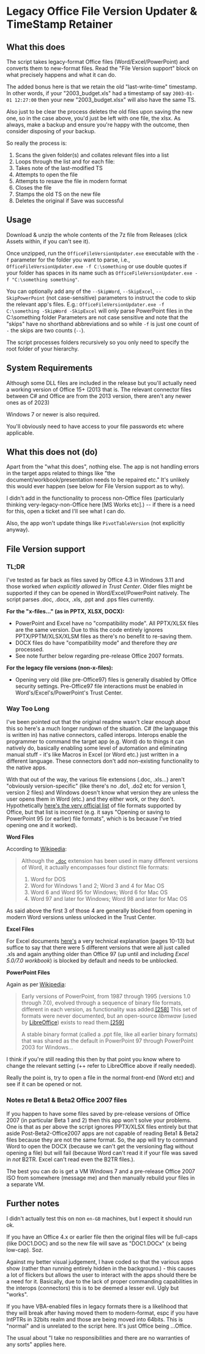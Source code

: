 # Legacy Office File Version Updater & TimeStamp Retainer

## What this does

The script takes legacy-format Office files (Word/Excel/PowerPoint) and converts them to new-format files. Read the "File Version support" block on what precisely happens and what it can do.

The added bonus here is that we retain the old "last-write-time" timestamp. In other words, if your "2003_budget.xls" had a timestamp of say `2003-01-01 12:27:00` then your new "2003_budget.xlsx" will also have the same TS.

Also just to be clear the process deletes the old files upon saving the new one, so in the case above, you'd just be left with one file, the xlsx. As always, make a backup and ensure you're happy with the outcome, then consider disposing of your backup.

So really the process is:
1. Scans the given folder(s) and collates relevant files into a list
2. Loops through the list and for each file:
3. Takes note of the last-modified TS
4. Attempts to open the file
5. Attempts to resave the file in modern format
6. Closes the file
7. Stamps the old TS on the new file
8. Deletes the original if Save was successful

## Usage

Download & unzip the whole contents of the 7z file from Releases (click Assets within, if you can't see it). 

Once unzipped, run the `OfficeFileVersionUpdater.exe` executable with the `-f` parameter for the folder you want to parse, i.e., `OfficeFileVersionUpdater.exe -f C:\something` or use double quotes if your folder has spaces in its name such as `OfficeFileVersionUpdater.exe -f "C:\something something"`. 

You can optionally add any of the `--SkipWord`, `--SkipExcel`, `--SkipPowerPoint` (not case-sensitive) parameters to instruct the code to skip the relevant app's files. E.g.: `OfficeFileVersionUpdater.exe -f C:\something -SkipWord -SkipExcel` will only parse PowerPoint files in the C:\something folder 
Parameters are not case sensitive and note that the "skips" have no shorthand abbreviations and so while `-f` is just one count of `-` the skips are two counts (`--`).

The script processes folders recursively so you only need to specify the root folder of your hierarchy.

## System Requirements

Although some DLL files are included in the release but you'll actually need a working version of Office 15+ (2013 that is. The relevant connector files between C# and Office are from the 2013 version, there aren't any newer ones as of 2023)

Windows 7 or newer is also required.

You'll obviously need to have access to your file passwords etc where applicable.

## What this does not (do)

Apart from the "what this does", nothing else. The app is not handling errors in the target apps related to things like "the document/workbook/presentation needs to be repaired etc." It's unlikely this would ever happen (see below for File Version support as to why).

I didn't add in the functionality to process non-Office files (particularly thinking very-legacy-non-Office here [MS Works etc].) -- if there is a need for this, open a ticket and I'll see what I can do.

Also, the app won't update things like `PivotTableVersion` (not explicitly anyway).

## File Version support

### TL;DR

I've tested as far back as files saved by Office 4.3 in Windows 3.11 and those worked *when explicitly allowed in Trust Center*. Older files might be supported if they can be opened in Word/Excel/PowerPoint natively.
The script parses .doc, .docx, .xls, .ppt and .pps files currently.

**For the "x-files..." (as in PPTX, XLSX, DOCX):**

- PowerPoint and Excel have no "compatibility mode". All PPTX/XLSX files are the same version. Due to this the code entirely ignores PPTX/PPTM/XLSX/XLSM files as there's no benefit to re-saving them.
- DOCX files do have "compatibility mode" and therefore they _are_ processed. 
- See note further below regarding pre-release Office 2007 formats.

**For the legacy file versions (non-x-files):**

- Opening very old (like pre-Office97) files is generally disabled by Office security settings. Pre-Office97 file interactions must be enabled in Word's/Excel's/PowerPoint's Trust Center.

### Way Too Long

I've been pointed out that the original readme wasn't clear enough about this so here's a much longer rundown of the situation. 
C# (the language this is written in) has native connectors, called interops. Interops enable the programmer to command the target app (e.g. Word) do to things it can natively do, basically enabling some level of automation and eliminating manual stuff - it's like Macros in Excel (or Word etc.) just written in a different language. These connectors don't add non-existing functionality to the native apps.

With that out of the way, the various file extensions (.doc, .xls...) aren't "obviously version-specific" (like there's no .do1, .do2 etc for version 1, version 2 files) and Windows doesn't know what version they are unless the user opens them in Word (etc.) and they either work, or they don't. Hypothetically [here's the very official list](https://learn.microsoft.com/en-us/deployoffice/compat/office-file-format-reference) of file formats supported by Office, but that list is incorrect (e.g. it says "Opening or saving to PowerPoint 95 (or earlier) file formats", which is bs because I've tried opening one and it worked).

**Word Files**

According to [Wikipedia](https://en.wikipedia.org/wiki/Microsoft_Word#Filename_extensions):

> Although the  [`.doc`](https://en.wikipedia.org/wiki/Doc_(computing)
> "Doc (computing)")  extension has been used in many different versions
> of Word, it actually encompasses four distinct file formats:
> 
> 1.  Word for DOS
> 2.  Word for Windows 1 and 2; Word 3 and 4 for Mac OS
> 3.  Word 6 and Word 95 for Windows; Word 6 for Mac OS
> 4.  Word 97 and later for Windows; Word 98 and later for Mac OS

As said above the first 3 of those 4 are generally blocked from opening in modern Word versions unless unlocked in the Trust Center.

**Excel Files**

For Excel documents [here's](http://www.openoffice.org/sc/excelfileformat.pdf) a very technical explanation (pages 10-13) but suffice to say that there were 5 different versions that were all just called .xls and again anything older than Office 97 (up until and including *Excel 5.0/7.0 workbook*) is blocked by default and needs to be unblocked.

**PowerPoint Files**

Again as per [Wikipedia](https://en.wikipedia.org/wiki/Microsoft_PowerPoint#Binary_%281987%E2%80%932007%29):

> Early versions of PowerPoint, from 1987 through 1995 (versions 1.0
> through 7.0), evolved through a sequence of binary file formats,
> different in each version, as functionality was
> added.[[258]](https://en.wikipedia.org/wiki/Microsoft_PowerPoint#cite_note-early-file-compatibility-258)
> This set of formats were never documented, but an open-source 
> _libmwaw_  (used by  [LibreOffice](https://en.wikipedia.org/wiki/LibreOffice
> "LibreOffice")) exists to read
> them.[[259]](https://en.wikipedia.org/wiki/Microsoft_PowerPoint#cite_note-259)
> 
> A stable binary format (called a .ppt file, like all earlier binary
> formats) that was shared as the default in PowerPoint 97 through
> PowerPoint 2003 for Windows...

I think if you're still reading this then by that point you know where to change the relevant setting (++ refer to LibreOffice above if really needed).

Really the point is, try to open a file in the normal front-end (Word etc) and see if it can be opened or not.

### Notes re Beta1 & Beta2 Office 2007 files

If you happen to have some files saved by pre-release versions of Office 2007 (in particular Beta 1 and 2) then this app won't solve your problems. One is that as per above the script ignores PPTX/XLSX files entirely but that aside Post-Beta2-Office2007 apps are not capable of reading Beta1 & Beta2 files because they are not the same format. So, the app will try to command Word to open the DOCX (because we can't get the versioning flag without opening a file) but will fail (because Word can't read it if your file was saved in _not_ B2TR. Excel can't read even the B2TR files.).

The best you can do is get a VM Windows 7 and a pre-release Office 2007 ISO from somewhere (message me) and then manually rebuild your files in a separate VM. 

## Further notes

I didn't actually test this on non `en-GB` machines, but I expect it should run ok.

If you have an Office 4.x or earlier file then the original files will be full-caps (like DOC1.DOC) and so the new file will save as "DOC1.DOCx" (x being low-cap). Soz.

Against my better visual judgement, I have coded so that the various apps show (rather than running entirely hidden in the background.) - this causes a lot of flickers but allows the user to interact with the apps should there be a need for it. Basically, due to the lack of proper commanding capabilities in the interops (connectors) this is to be deemed a lesser evil. Ugly but "works".

If you have VBA-enabled files in legacy formats there is a likelihood that they will break after having moved them to modern-format, espc if you have IntPTRs in 32bits realm and those are being moved into 64bits. This is "normal" and is unrelated to the script here. It's just Office being ...Office.

The usual about "I take no responsibilities and there are no warranties of any sorts" applies here.